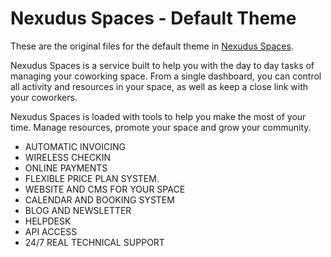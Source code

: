 Nexudus Spaces - Default Theme
============================

These are the original files for the default theme in [Nexudus Spaces](http://coworking.nexudus.com/ "Nexudus Spaces").


Nexudus Spaces is a service built to help you with the day to day tasks of managing your coworking space. 
From a single dashboard, you can control all activity and resources in your space, 
as well as keep a close link with your coworkers.

Nexudus Spaces is loaded with tools to help you make the most of your time. Manage resources, promote your space and grow your community.

- AUTOMATIC INVOICING
- WIRELESS CHECKIN
- ONLINE PAYMENTS
- FLEXIBLE PRICE PLAN SYSTEM.
- WEBSITE AND CMS FOR YOUR SPACE
- CALENDAR AND BOOKING SYSTEM
- BLOG AND NEWSLETTER
- HELPDESK
- API ACCESS
- 24/7 REAL TECHNICAL SUPPORT
